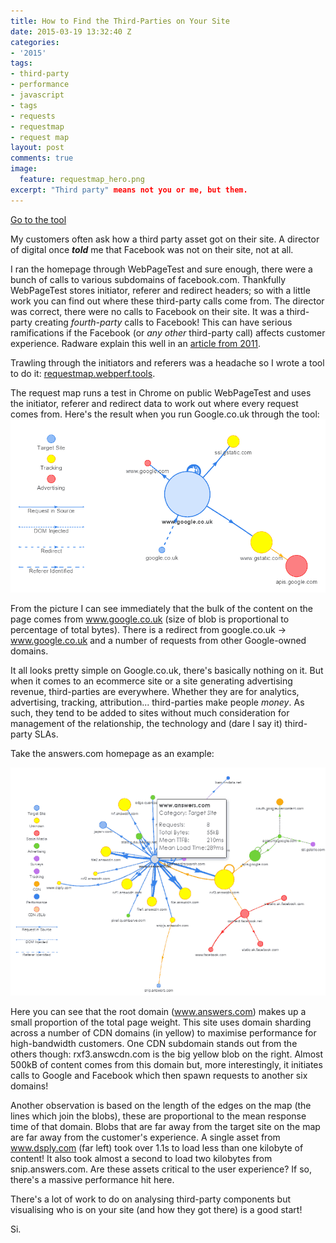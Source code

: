 ```yaml
---
title: How to Find the Third-Parties on Your Site
date: 2015-03-19 13:32:40 Z
categories:
- '2015'
tags:
- third-party
- performance
- javascript
- tags
- requests
- requestmap
- request map
layout: post
comments: true
image:
  feature: requestmap_hero.png
excerpt: "Third party" means not you or me, but them.
---
```


<a href="http://requestmap.webperf.tools" class="btn btn-block btn-primary">Go to the tool</a>

My customers often ask how a third party asset got on their site. A director of digital once **_told_** me that Facebook was not on their site, not at all.

I ran the homepage through WebPageTest and sure enough, there were a bunch of calls to various subdomains of facebook.com. Thankfully WebPageTest stores initiator, referer and redirect headers; so with a little work you can find out where these third-party calls come from. The director was correct, there were no calls to Facebook on their site. It was a third-party creating _fourth-party_ calls to Facebook! This can have serious ramifications if the Facebook (or _any other_ third-party call) affects customer experience. Radware explain this well in an [article from 2011](http://www.webperformancetoday.com/2011/10/13/how-vulnerable-is-your-site-to-third-party-failure/).

Trawling through the initiators and referers was a headache so I wrote a tool to do it: [requestmap.webperf.tools](http://requestmap.webperf.tools/ "RequestMap").

The request map runs a test in Chrome on public WebPageTest and uses the initiator, referer and redirect data to work out where every request comes from. Here's the result when you run Google.co.uk through the tool:![ninja_map](/images/requestmap_google.png)

From the picture I can see immediately that the bulk of the content on the page comes from www.google.co.uk (size of blob is proportional to percentage of total bytes).
There is a redirect from google.co.uk -> www.google.co.uk and a number of requests from other Google-owned domains.

It all looks pretty simple on Google.co.uk, there's basically nothing on it. But when it comes to an ecommerce site or a site generating advertising revenue, third-parties are everywhere.
Whether they are for analytics, advertising, tracking, attribution... third-parties make people _money_.
As such, they tend to be added to sites without much consideration for management of the relationship, the technology and (dare I say it) third-party SLAs.

Take the answers.com homepage as an example:

[![answers_map](/images/requestmap_img.png)](http://requestmap.webperf.tools/render/150319_RK_58a22e3fe46f36365ab817e2b03f3606)

Here you can see that the root domain (www.answers.com) makes up a small proportion of the total page weight. This site uses domain sharding across a number of CDN domains (in yellow) to maximise performance for high-bandwidth customers. One CDN subdomain stands out from the others though: rxf3.answcdn.com is the big yellow blob on the right. Almost 500kB of content comes from this domain but, more interestingly, it initiates calls to Google and Facebook which then spawn requests to another six domains!

Another observation is based on the length of the edges on the map (the lines which join the blobs), these are proportional to the mean response time of that domain. Blobs that are far away from the target site on the map are far away from the customer's experience. A single asset from www.dsply.com (far left) took over 1.1s to load less than one kilobyte of content! It also took almost a second to load two kilobytes from snip.answers.com. Are these assets critical to the user experience? If so, there's a massive performance hit here.

There's a lot of work to do on analysing third-party components but visualising who is on your site (and how they got there) is a good start!

Si.